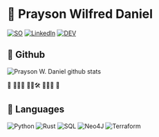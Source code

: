 # 🐉 Prayson Wilfred Daniel

<p> 
<a href="https://stackoverflow.com/users/6858244/prayson-w-daniel" target="_blank"><img alt="SO" src="https://img.shields.io/badge/stack%20overflow-FE7A16?logo=stack-overflow&logoColor=white&style=for-the-badge" /></a> 
<a href="https://www.linkedin.com/in/prayson/" target="_blank"><img alt="LinkedIn" src="https://img.shields.io/badge/linkedin-%230077B5.svg?&style=for-the-badge&logo=linkedin&logoColor=white" /></a>    
<a href="https://dev.to/proteusiq" target="_blank"><img alt="DEV" src="https://img.shields.io/badge/DEV.TO-%230A0A0A.svg?&style=for-the-badge&logo=dev.to&logoColor=black" ></a>  

</p>

## 🦥 Github
![Prayson W. Daniel github stats](https://github-readme-stats.vercel.app/api?username=proteusiq&count_private=true&show_icons=true&hide_rank=true&hide_border=true&include_all_commits=true&hide_title=true&theme=default)  

👋 🐍🦀🌔  🔬🧪🛠️  🤖🍻🦄 🎒

## 🦜 Languages
![Python](https://img.shields.io/badge/python-3670A0?style=for-the-badge&logo=python&logoColor=ffdd54)
![Rust](https://img.shields.io/badge/rust-%23000000.svg?style=for-the-badge&logo=rust&logoColor=white)
![SQL](https://img.shields.io/badge/SQL-739fff?style=for-the-badge&logo=sqlite&logoColor=white)
![Neo4J](https://img.shields.io/badge/Neo4j-008CC1?style=for-the-badge&logo=neo4j&logoColor=white)
![Terraform](https://img.shields.io/badge/terraform-%235835CC.svg?style=for-the-badge&logo=terraform&logoColor=white)



<!--
**Proteusiq/proteusiq** is a ✨ _special_ ✨ repository because its `README.md` (this file) appears on your GitHub profile.

Here are some ideas to get you started:

- 🔭 I’m currently working on ...
- 🌱 I’m currently learning ...
- 👯 I’m looking to collaborate on ...
- 🤔 I’m looking for help with ...
- 💬 Ask me about ...
- 📫 How to reach me: ...
- 😄 Pronouns: ...
- ⚡ Fun fact: ...
-->

